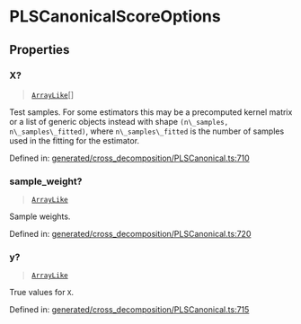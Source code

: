 # PLSCanonicalScoreOptions

## Properties

### X?

> [`ArrayLike`](../types/ArrayLike.md)[]

Test samples. For some estimators this may be a precomputed kernel matrix or a list of generic objects instead with shape `(n\_samples, n\_samples\_fitted)`, where `n\_samples\_fitted` is the number of samples used in the fitting for the estimator.

Defined in:  [generated/cross\_decomposition/PLSCanonical.ts:710](https://github.com/transitive-bullshit/scikit-learn-ts/blob/b59c1ff/packages/sklearn/src/generated/cross_decomposition/PLSCanonical.ts#L710)

### sample\_weight?

> [`ArrayLike`](../types/ArrayLike.md)

Sample weights.

Defined in:  [generated/cross\_decomposition/PLSCanonical.ts:720](https://github.com/transitive-bullshit/scikit-learn-ts/blob/b59c1ff/packages/sklearn/src/generated/cross_decomposition/PLSCanonical.ts#L720)

### y?

> [`ArrayLike`](../types/ArrayLike.md)

True values for `X`.

Defined in:  [generated/cross\_decomposition/PLSCanonical.ts:715](https://github.com/transitive-bullshit/scikit-learn-ts/blob/b59c1ff/packages/sklearn/src/generated/cross_decomposition/PLSCanonical.ts#L715)
